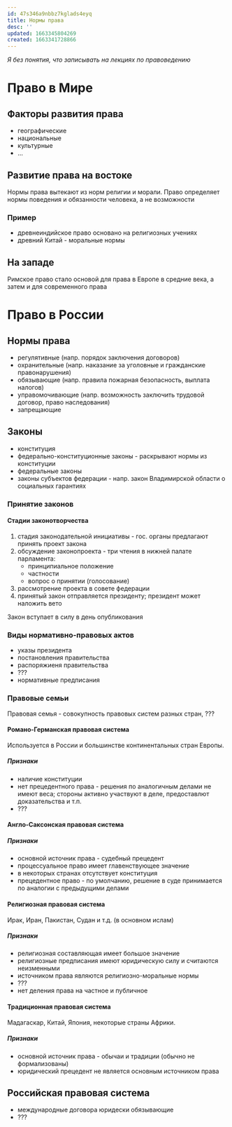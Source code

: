 ```yaml
---
id: 47s346a9nbbz7kglads4eyq
title: Нормы права
desc: ''
updated: 1663345804269
created: 1663341728866
---
```

*Я без понятия, что записывать на лекциях по правоведению*

# Право в Мире

## Факторы развития права
- географические
- национальные
- культурные
- ...

## Развитие права на востоке
Нормы права вытекают из норм религии и морали. Право определяет нормы поведения и обязанности человека, а не возможности

### Пример
- древнеиндийское право основано на религиозных учениях
- древний Китай - моральные нормы

## На западе
Римское право стало основой для права в Европе в средние века, а затем и для современного права

# Право в России

## Нормы права
- регулятивные (напр. порядок заключения договоров)
- охранительные (напр. наказание за уголовные и гражданские правонарушения)
- обязывающие (напр. правила пожарная безопасность, выплата налогов)
- управомочивающие (напр. возможность заключить трудовой договор, право наследования)
- запрещающие

## Законы
- конституция
- федерально-конституционные законы - раскрывают нормы из конституции
- федеральные законы
- законы субъектов федерации - напр. закон Владимирской области о социальных гарантиях

### Принятие законов
#### Стадии законотворчества
1. стадия законодательной инициативы - гос. органы предлагают принять проект закона
2. обсуждение законопроекта - три чтения в нижней палате парламента:
    - принципиальное положение
    - частности
    - вопрос о принятии (голосование)
3. рассмотрение проекта в совете федерации
4. принятый закон отправляется президенту; президент может наложить вето

Закон вступает в силу в день опубликования

### Виды нормативно-правовых актов
- указы президента
- постановления правительства
- распоряжиеня правительства
- ???
- нормативные предписания

### Правовые семьи
Правовая семья - совокупность правовых систем разных стран, ???

#### Романо-Германская правовая система
Используется в России и большинстве континентальных стран Европы.  
##### Признаки 
- наличие конституции
- нет прецедентного права - решения по аналогичным делами не имеют веса; стороны активно участвуют в деле, предоставлют доказательства и т.п.
- ???


#### Англо-Саксонская правовая система

##### Признаки
- основной источник права - судебный прецедент
- процессуальное право имеет главенствующее значение
- в некоторых странах отсутствует конституция
- прецедентное право - по умолчанию, решение в суде принимается по аналогии с предыдущими делами

#### Религиозная правовая система
Ирак, Иран, Пакистан, Судан и т.д. (в основном ислам)

##### Признаки
- религиозная составляющая имеет большое значение
- религиозные предписания имеют юридическую силу и считаются неизменными
- источником права являются религиозно-моральные нормы
- ???
- нет деления права на частное и публичное

#### Традиционная правовая система
Мадагаскар, Китай, Япония, некоторые страны Африки.

##### Признаки
- основной источник права - обычаи и традиции (обычно не формализованы)
- юридический прецедент не является основным источником права

## Российская правовая система
- международные договора юридески обязывающие
- ???